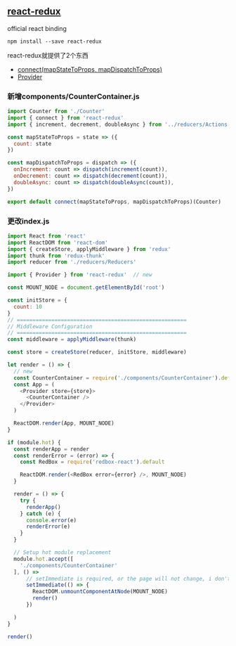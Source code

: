 ## [react-redux](https://github.com/reactjs/react-redux)
official react binding

``` shell
npm install --save react-redux
```

react-redux就提供了2个东西
* [connect(mapStateToProps, mapDispatchToProps)](https://github.com/reactjs/react-redux/blob/master/docs/api.md#connectmapstatetoprops-mapdispatchtoprops-mergeprops-options)
* [Provider](https://github.com/reactjs/react-redux/blob/master/docs/api.md#provider-store)

### 新增components/CounterContainer.js
``` js
import Counter from './Counter'
import { connect } from 'react-redux'
import { increment, decrement, doubleAsync } from '../reducers/Actions'

const mapStateToProps = state => ({
  count: state
})

const mapDispatchToProps = dispatch => ({
  onIncrement: count => dispatch(increment(count)),
  onDecrement: count => dispatch(decrement(count)),
  doubleAsync: count => dispatch(doubleAsync(count)),
})

export default connect(mapStateToProps, mapDispatchToProps)(Counter)
```

### 更改index.js
``` js
import React from 'react'
import ReactDOM from 'react-dom'
import { createStore, applyMiddleware } from 'redux'
import thunk from 'redux-thunk'
import reducer from './reducers/Reducers'

import { Provider } from 'react-redux'  // new

const MOUNT_NODE = document.getElementById('root')

const initStore = {
  count: 10
}
// ======================================================
// Middleware Configuration
// ======================================================
const middleware = applyMiddleware(thunk)

const store = createStore(reducer, initStore, middleware)

let render = () => {
  // new
  const CounterContainer = require('./components/CounterContainer').default
  const App = (
    <Provider store={store}>
      <CounterContainer />
    </Provider>
  )

  ReactDOM.render(App, MOUNT_NODE)
}

if (module.hot) {
  const renderApp = render
  const renderError = (error) => {
    const RedBox = require('redbox-react').default

    ReactDOM.render(<RedBox error={error} />, MOUNT_NODE)
  }

  render = () => {
    try {
      renderApp()
    } catch (e) {
      console.error(e)
      renderError(e)
    }
  }

  // Setup hot module replacement
  module.hot.accept([
    './components/CounterContainer'
  ], () =>
      // setImmediate is required, or the page will not change, i don't know why
      setImmediate(() => {
        ReactDOM.unmountComponentAtNode(MOUNT_NODE)
        render()
      })

  )
}

render()
```
